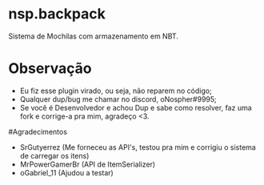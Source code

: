 # nsp.backpack
Sistema de Mochilas com armazenamento em NBT.

# Observação
- Eu fiz esse plugin virado, ou seja, não reparem no código;
- Qualquer dup/bug me chamar no discord, oNospher#9995;
- Se você é Desenvolvedor e achou Dup e sabe como resolver,
faz uma fork e corrige-a pra mim, agradeço <3.

#Agradecimentos
- SrGutyerrez (Me forneceu as API's, testou pra mim e corrigiu o sistema de carregar os itens)
- MrPowerGamerBr (API de ItemSerializer)
- oGabriel_11 (Ajudou a testar)
